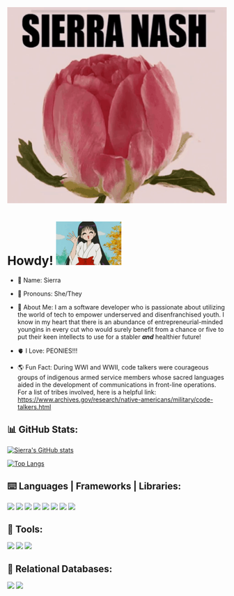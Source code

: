 <img src="peony.gif" width="100%" height="450px">

# Howdy! <img src="sailormars.gif" height="100px" width="150px"> 

- 🌄 Name: Sierra

- 🎀 Pronouns: She/They

- 📖 About Me: I am a software developer who is passionate about utilizing the world of tech to empower underserved and disenfranchised youth. I know in my heart that there is an abundance of entrepreneurial-minded youngins in every cut who would surely benefit from a chance or five to put their keen intellects to use for a stabler ***and*** healthier future! 

- 🫀 I Love: PEONIES!!! 

- 🌎 Fun Fact: During WWI and WWII, code talkers were courageous groups of indigenous armed service members whose sacred languages aided in the development of communications in front-line operations. For a list of tribes involved, here is a helpful link: https://www.archives.gov/research/native-americans/military/code-talkers.html 

## 📊 GitHub Stats:
[![Sierra's GitHub stats](https://github-readme-stats.vercel.app/api?username=sasianan19&count_private=true&show_icons=true&theme=dracula)](https://github.com/anuraghazra/github-readme-stats)

[![Top Langs](https://github-readme-stats.vercel.app/api/top-langs/?username=sasianan19&layout=compact&theme=dracula)](https://github.com/anuraghazra/github-readme-stats)

## ⌨️ Languages | Frameworks | Libraries:
<img src="https://cdn.jsdelivr.net/gh/devicons/devicon/icons/html5/html5-original-wordmark.svg" height="50px"/>
<img src="https://cdn.jsdelivr.net/gh/devicons/devicon/icons/css3/css3-original-wordmark.svg" height="50px"/>
<img src="https://cdn.jsdelivr.net/gh/devicons/devicon/icons/javascript/javascript-original.svg" height="50px"/>
<img src="https://cdn.jsdelivr.net/gh/devicons/devicon/icons/python/python-original-wordmark.svg" height="50px"/>
<img src="https://cdn.jsdelivr.net/gh/devicons/devicon/icons/bootstrap/bootstrap-original-wordmark.svg" height="50px"/>
<img src="https://cdn.jsdelivr.net/gh/devicons/devicon/icons/django/django-plain.svg" height="50px"/>
<img src="https://cdn.jsdelivr.net/gh/devicons/devicon/icons/jasmine/jasmine-plain-wordmark.svg" height="50px"/>      
<img src="https://cdn.jsdelivr.net/gh/devicons/devicon/icons/jquery/jquery-original-wordmark.svg" height="50px"/>
          
## 🧰 Tools:
<img src="https://cdn.jsdelivr.net/gh/devicons/devicon/icons/git/git-original-wordmark.svg" height="50px"/>
<img src="https://cdn.jsdelivr.net/gh/devicons/devicon/icons/github/github-original-wordmark.svg" height="50px"/>
<img src="https://cdn.jsdelivr.net/gh/devicons/devicon/icons/nodejs/nodejs-original.svg" height="50px"/>
                  

## 📓 Relational Databases:
<img src="https://cdn.jsdelivr.net/gh/devicons/devicon/icons/sqlite/sqlite-original-wordmark.svg" height="50px"/>
<img src="https://cdn.jsdelivr.net/gh/devicons/devicon/icons/mysql/mysql-original-wordmark.svg" height="50px"/>
         
          
          
                
          
